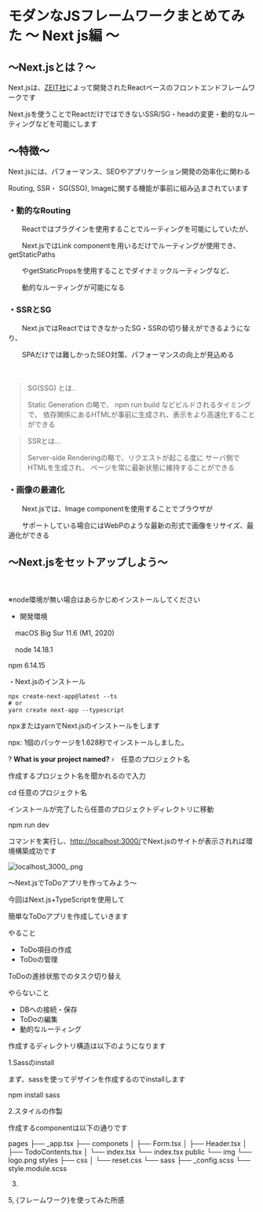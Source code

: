 # モダンなJSフレームワークまとめてみた 〜 Next js編 〜

## 〜Next.jsとは？〜

Next.jsは、[ZEIT社](https://zeit.co/)によって開発されたReactベースのフロントエンドフレームワークです

Next.jsを使うことでReactだけではできないSSR/SG・headの変更・動的なルーティングなどを可能にします

## 〜特徴〜

Next.jsには、パフォーマンス、SEOやアプリケーション開発の効率化に関わる

Routing, SSR・ SG(SSG), Imageに関する機能が事前に組み込まされています

### ・動的なRouting

　　Reactではプラグインを使用することでルーティングを可能にしていたが、

　　Next.jsではLink componentを用いるだけでルーティングが使用でき、getStaticPaths

　　やgetStaticPropsを使用することでダイナミックルーティングなど、

　　動的なルーティングが可能になる

### ・**SSRとS**G

　　Next.jsではReactではできなかったSG・SSRの切り替えができるようになり、

　　SPAだけでは難しかったSEO対策、パフォーマンスの向上が見込める

　

> SG(SSG) とは..
> 
>  Static Generation の略で、 npm run build などビルドされるタイミングで、
>  依存関係にあるHTMLが事前に生成され、表示をより高速化することができる

> SSRとは...
> 
>  Server-side Renderingの略で、リクエストが起こる度に サーバ側でHTMLを生成され、
>  ページを常に最新状態に維持することができる

### ・画像の最適化

　　Next.jsでは、Image componentを使用することでブラウザが

　　サポートしている場合にはWebPのような最新の形式で画像をリサイズ、最適化ができる

## 〜Next.jsをセットアップしよう〜

　

※node環境が無い場合はあらかじめインストールしてください

- 開発環境

　macOS Big Sur 11.6 (M1, 2020) 

　node 14.18.1

  npm 6.14.15

・Next.jsのインストール

```
npx create-next-app@latest --ts
# or
yarn create next-app --typescript
```

npxまたはyarnでNext.jsのインストールをします

<aside>
npx: 1個のパッケージを1.628秒でインストールしました。

? **What is your project named?** ›　任意のプロジェクト名

</aside>

作成するプロジェクト名を聞かれるので入力

<aside>
cd 任意のプロジェクト名

</aside>

インストールが完了したら任意のプロジェクトディレクトリに移動

<aside>
npm run dev

</aside>

コマンドを実行し、[http://localhost:3000/](http://localhost:3000/)でNext.jsのサイトが表示されれば環境構築成功です

![localhost_3000_.png](%E3%83%A2%E3%82%BF%E3%82%99%E3%83%B3%E3%81%AAJS%E3%83%95%E3%83%AC%E3%83%BC%E3%83%A0%E3%83%AF%E3%83%BC%E3%82%AF%E3%81%BE%E3%81%A8%E3%82%81%E3%81%A6%E3%81%BF%E3%81%9F%20%E3%80%9C%20Next%20js%E7%B7%A8%20%E3%80%9C%203876d852cf7f48f5bfcec7bdaf4c2cf8/localhost_3000_.png)

〜Next.jsでToDoアプリを作ってみよう〜

今回はNext.js+TypeScriptを使用して

簡単なToDoアプリを作成していきます

やること

- ToDo項目の作成
- ToDoの管理

ToDoの進捗状態でのタスク切り替え

やらないこと

- DBへの接続・保存
- ToDoの編集
- 動的なルーティング

作成するディレクトリ構造は以下のようになります

1.Sassのinstall

まず、sassを使ってデザインを作成するのでinstallします

<aside>
npm install sass

</aside>


2.スタイルの作製

作成するcomponentは以下の通りです

pages
 ├── _app.tsx
 ├── componets
 │   ├── Form.tsx
 │   ├── Header.tsx
 │   ├── TodoContents.tsx
 │   └── index.tsx
 └── index.tsx
 public
   └── img
       └── logo.png
 styles
   ├── css
   │   └── reset.css
   └── sass
       ├── _config.scss
       └── style.module.scss

3.
5, {フレームワーク}を使ってみた所感